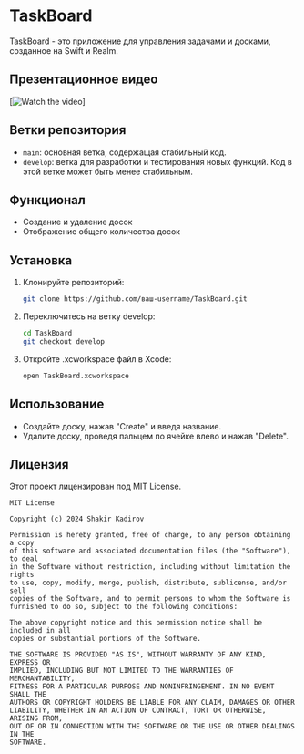# TaskBoard

TaskBoard - это приложение для управления задачами и досками, созданное на Swift и Realm.

## Презентационное видео
[![Watch the video](https://youtube.com/shorts/GkbpeIM6Tm4?si=G1mVMcjqWSbFlsaT)]

## Ветки репозитория

- `main`: основная ветка, содержащая стабильный код.
- `develop`: ветка для разработки и тестирования новых функций. Код в этой ветке может быть менее стабильным. 

## Функционал

- Создание и удаление досок
- Отображение общего количества досок

## Установка

1. Клонируйте репозиторий:
   ```bash
   git clone https://github.com/ваш-username/TaskBoard.git

2. Переключитесь на ветку develop:
    ```bash
    cd TaskBoard
    git checkout develop
3. Откройте .xcworkspace файл в Xcode:
   ```bash
   open TaskBoard.xcworkspace

## Использование

- Создайте доску, нажав "Create" и введя название.
- Удалите доску, проведя пальцем по ячейке влево и нажав "Delete".

## Лицензия

Этот проект лицензирован под MIT License.
```plaintext
MIT License

Copyright (c) 2024 Shakir Kadirov

Permission is hereby granted, free of charge, to any person obtaining a copy
of this software and associated documentation files (the "Software"), to deal
in the Software without restriction, including without limitation the rights
to use, copy, modify, merge, publish, distribute, sublicense, and/or sell
copies of the Software, and to permit persons to whom the Software is
furnished to do so, subject to the following conditions:

The above copyright notice and this permission notice shall be included in all
copies or substantial portions of the Software.

THE SOFTWARE IS PROVIDED "AS IS", WITHOUT WARRANTY OF ANY KIND, EXPRESS OR
IMPLIED, INCLUDING BUT NOT LIMITED TO THE WARRANTIES OF MERCHANTABILITY,
FITNESS FOR A PARTICULAR PURPOSE AND NONINFRINGEMENT. IN NO EVENT SHALL THE
AUTHORS OR COPYRIGHT HOLDERS BE LIABLE FOR ANY CLAIM, DAMAGES OR OTHER
LIABILITY, WHETHER IN AN ACTION OF CONTRACT, TORT OR OTHERWISE, ARISING FROM,
OUT OF OR IN CONNECTION WITH THE SOFTWARE OR THE USE OR OTHER DEALINGS IN THE
SOFTWARE.

